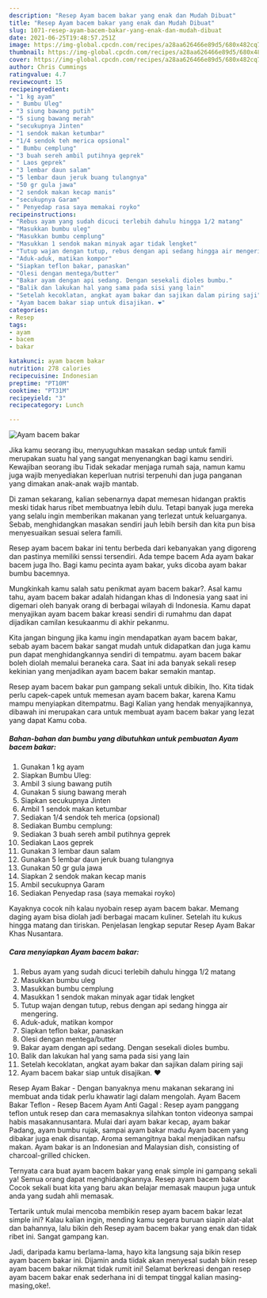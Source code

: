 ```yaml
---
description: "Resep Ayam bacem bakar yang enak dan Mudah Dibuat"
title: "Resep Ayam bacem bakar yang enak dan Mudah Dibuat"
slug: 1071-resep-ayam-bacem-bakar-yang-enak-dan-mudah-dibuat
date: 2021-06-25T19:48:57.251Z
image: https://img-global.cpcdn.com/recipes/a28aa626466e89d5/680x482cq70/ayam-bacem-bakar-foto-resep-utama.jpg
thumbnail: https://img-global.cpcdn.com/recipes/a28aa626466e89d5/680x482cq70/ayam-bacem-bakar-foto-resep-utama.jpg
cover: https://img-global.cpcdn.com/recipes/a28aa626466e89d5/680x482cq70/ayam-bacem-bakar-foto-resep-utama.jpg
author: Chris Cummings
ratingvalue: 4.7
reviewcount: 15
recipeingredient:
- "1 kg ayam"
- " Bumbu Uleg"
- "3 siung bawang putih"
- "5 siung bawang merah"
- "secukupnya Jinten"
- "1 sendok makan ketumbar"
- "1/4 sendok teh merica opsional"
- " Bumbu cemplung"
- "3 buah sereh ambil putihnya geprek"
- " Laos geprek"
- "3 lembar daun salam"
- "5 lembar daun jeruk buang tulangnya"
- "50 gr gula jawa"
- "2 sendok makan kecap manis"
- "secukupnya Garam"
- " Penyedap rasa saya memakai royko"
recipeinstructions:
- "Rebus ayam yang sudah dicuci terlebih dahulu hingga 1/2 matang"
- "Masukkan bumbu uleg"
- "Masukkan bumbu cemplung"
- "Masukkan 1 sendok makan minyak agar tidak lengket"
- "Tutup wajan dengan tutup, rebus dengan api sedang hingga air mengering."
- "Aduk-aduk, matikan kompor"
- "Siapkan teflon bakar, panaskan"
- "Olesi dengan mentega/butter"
- "Bakar ayam dengan api sedang. Dengan sesekali dioles bumbu."
- "Balik dan lakukan hal yang sama pada sisi yang lain"
- "Setelah kecoklatan, angkat ayam bakar dan sajikan dalam piring saji"
- "Ayam bacem bakar siap untuk disajikan. ❤️"
categories:
- Resep
tags:
- ayam
- bacem
- bakar

katakunci: ayam bacem bakar 
nutrition: 278 calories
recipecuisine: Indonesian
preptime: "PT10M"
cooktime: "PT31M"
recipeyield: "3"
recipecategory: Lunch

---
```



![Ayam bacem bakar](https://img-global.cpcdn.com/recipes/a28aa626466e89d5/680x482cq70/ayam-bacem-bakar-foto-resep-utama.jpg)

Jika kamu seorang ibu, menyuguhkan masakan sedap untuk famili merupakan suatu hal yang sangat menyenangkan bagi kamu sendiri. Kewajiban seorang ibu Tidak sekadar menjaga rumah saja, namun kamu juga wajib menyediakan keperluan nutrisi terpenuhi dan juga panganan yang dimakan anak-anak wajib mantab.

Di zaman  sekarang, kalian sebenarnya dapat memesan hidangan praktis meski tidak harus ribet membuatnya lebih dulu. Tetapi banyak juga mereka yang selalu ingin memberikan makanan yang terlezat untuk keluarganya. Sebab, menghidangkan masakan sendiri jauh lebih bersih dan kita pun bisa menyesuaikan sesuai selera famili. 

Resep ayam bacem bakar ini tentu berbeda dari kebanyakan yang digoreng dan pastinya memiliki senssi tersendiri. Ada tempe bacem Ada ayam bakar bacem juga lho. Bagi kamu pecinta ayam bakar, yuks dicoba ayam bakar bumbu bacemnya.

Mungkinkah kamu salah satu penikmat ayam bacem bakar?. Asal kamu tahu, ayam bacem bakar adalah hidangan khas di Indonesia yang saat ini digemari oleh banyak orang di berbagai wilayah di Indonesia. Kamu dapat menyajikan ayam bacem bakar kreasi sendiri di rumahmu dan dapat dijadikan camilan kesukaanmu di akhir pekanmu.

Kita jangan bingung jika kamu ingin mendapatkan ayam bacem bakar, sebab ayam bacem bakar sangat mudah untuk didapatkan dan juga kamu pun dapat menghidangkannya sendiri di tempatmu. ayam bacem bakar boleh diolah memalui beraneka cara. Saat ini ada banyak sekali resep kekinian yang menjadikan ayam bacem bakar semakin mantap.

Resep ayam bacem bakar pun gampang sekali untuk dibikin, lho. Kita tidak perlu capek-capek untuk memesan ayam bacem bakar, karena Kamu mampu menyiapkan ditempatmu. Bagi Kalian yang hendak menyajikannya, dibawah ini merupakan cara untuk membuat ayam bacem bakar yang lezat yang dapat Kamu coba.

<!--inarticleads1-->

##### Bahan-bahan dan bumbu yang dibutuhkan untuk pembuatan Ayam bacem bakar:

1. Gunakan 1 kg ayam
1. Siapkan  Bumbu Uleg:
1. Ambil 3 siung bawang putih
1. Gunakan 5 siung bawang merah
1. Siapkan secukupnya Jinten
1. Ambil 1 sendok makan ketumbar
1. Sediakan 1/4 sendok teh merica (opsional)
1. Sediakan  Bumbu cemplung:
1. Sediakan 3 buah sereh ambil putihnya geprek
1. Sediakan  Laos geprek
1. Gunakan 3 lembar daun salam
1. Gunakan 5 lembar daun jeruk buang tulangnya
1. Gunakan 50 gr gula jawa
1. Siapkan 2 sendok makan kecap manis
1. Ambil secukupnya Garam
1. Sediakan  Penyedap rasa (saya memakai royko)


Kayaknya cocok nih kalau nyobain resep ayam bacem bakar. Memang daging ayam bisa diolah jadi berbagai macam kuliner. Setelah itu kukus hingga matang dan tiriskan. Penjelasan lengkap seputar Resep Ayam Bakar Khas Nusantara. 

<!--inarticleads2-->

##### Cara menyiapkan Ayam bacem bakar:

1. Rebus ayam yang sudah dicuci terlebih dahulu hingga 1/2 matang
1. Masukkan bumbu uleg
1. Masukkan bumbu cemplung
1. Masukkan 1 sendok makan minyak agar tidak lengket
1. Tutup wajan dengan tutup, rebus dengan api sedang hingga air mengering.
1. Aduk-aduk, matikan kompor
1. Siapkan teflon bakar, panaskan
1. Olesi dengan mentega/butter
1. Bakar ayam dengan api sedang. Dengan sesekali dioles bumbu.
1. Balik dan lakukan hal yang sama pada sisi yang lain
1. Setelah kecoklatan, angkat ayam bakar dan sajikan dalam piring saji
1. Ayam bacem bakar siap untuk disajikan. ❤️


Resep Ayam Bakar - Dengan banyaknya menu makanan sekarang ini membuat anda tidak perlu khawatir lagi dalam mengolah. Ayam Bacem Bakar Teflon - Resep Bacem Ayam Anti Gagal : Resep ayam panggang teflon untuk resep dan cara memasaknya silahkan tonton videonya sampai habis masakannusantara. Mulai dari ayam bakar kecap, ayam bakar Padang, ayam bumbu rujak, sampai ayam bakar madu Ayam bacem yang dibakar juga enak disantap. Aroma semangitnya bakal menjadikan nafsu makan. Ayam bakar is an Indonesian and Malaysian dish, consisting of charcoal-grilled chicken. 

Ternyata cara buat ayam bacem bakar yang enak simple ini gampang sekali ya! Semua orang dapat menghidangkannya. Resep ayam bacem bakar Cocok sekali buat kita yang baru akan belajar memasak maupun juga untuk anda yang sudah ahli memasak.

Tertarik untuk mulai mencoba membikin resep ayam bacem bakar lezat simple ini? Kalau kalian ingin, mending kamu segera buruan siapin alat-alat dan bahannya, lalu bikin deh Resep ayam bacem bakar yang enak dan tidak ribet ini. Sangat gampang kan. 

Jadi, daripada kamu berlama-lama, hayo kita langsung saja bikin resep ayam bacem bakar ini. Dijamin anda tiidak akan menyesal sudah bikin resep ayam bacem bakar nikmat tidak rumit ini! Selamat berkreasi dengan resep ayam bacem bakar enak sederhana ini di tempat tinggal kalian masing-masing,oke!.

